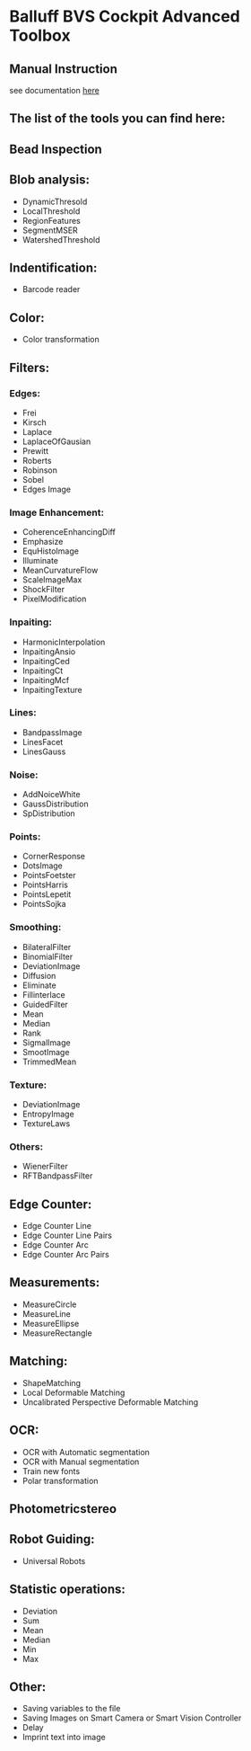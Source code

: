 # Balluff BVS Cockpit Advanced Toolbox
## 

## Manual Instruction
see documentation [here](Manual_HALCON_Script.pdf)

## The list of the tools you can find here:

## Bead Inspection

## Blob analysis:
- DynamicThresold
- LocalThreshold
- RegionFeatures
- SegmentMSER
- WatershedThreshold

## Indentification:
- Barcode reader

## Color:
- Color transformation

## Filters:
### Edges:
- Frei
- Kirsch
- Laplace
- LaplaceOfGausian
- Prewitt
- Roberts
- Robinson
- Sobel
- Edges Image

### Image Enhancement:
- CoherenceEnhancingDiff
- Emphasize
- EquHistoImage
- Illuminate
- MeanCurvatureFlow
- ScaleImageMax
- ShockFilter
- PixelModification

### Inpaiting: 
- HarmonicInterpolation
- InpaitingAnsio
- InpaitingCed
- InpaitingCt
- InpaitingMcf
- InpaitingTexture

### Lines:
- BandpassImage
- LinesFacet
- LinesGauss

### Noise:
- AddNoiceWhite
- GaussDistribution
- SpDistribution

### Points:
- CornerResponse
- DotsImage
- PointsFoetster
- PointsHarris
- PointsLepetit
- PointsSojka

### Smoothing:
- BilateralFilter
- BinomialFilter
- DeviationImage
- Diffusion
- Eliminate
- Fillinterlace
- GuidedFilter
- Mean
- Median
- Rank
- SigmalImage
- SmootImage
- TrimmedMean

### Texture:
- DeviationImage
- EntropyImage
- TextureLaws

### Others:
- WienerFilter
- RFTBandpassFilter

## Edge Counter:
- Edge Counter Line
- Edge Counter Line Pairs
- Edge Counter Arc
- Edge Counter Arc Pairs

## Measurements:
- MeasureCircle
- MeasureLine
- MeasureEllipse
- MeasureRectangle

## Matching:
- ShapeMatching
- Local Deformable Matching
- Uncalibrated Perspective Deformable Matching

## OCR:
- OCR with Automatic segmentation
- OCR with Manual segmentation
- Train new fonts
- Polar transformation

## Photometricstereo

## Robot Guiding:
- Universal Robots

## Statistic operations:
- Deviation
- Sum
- Mean
- Median
- Min
- Max

## Other:
- Saving variables to the file
- Saving Images on Smart Camera or Smart Vision Controller
- Delay
- Imprint text into image

